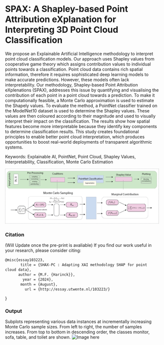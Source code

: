 # SPAX: A Shapley-based Point Attribution eXplanation for Interpreting 3D Point Cloud Classification

We propose an Explainable Artificial Intelligence methodology to interpret point cloud classification models. Our approach uses Shapley values from cooperative game theory which assigns contribution values to individual points towards a classification. Point cloud data contains rich spatial information, therefore it requires sophisticated deep learning models to make accurate predictions. However, these models often lack interpretability. Our methodology, Shapley-based Point Attribution eXplenations (SPAX), addresses this issue by quantifying and visualising the contribution of each point in a point cloud towards a prediction. To make it computationally feasible, a Monte Carlo approximation is used to estimate the Shapely values. To evaluate the method, a PointNet classifier trained on the ModelNet10 dataset is used to determine the Shapley values. These values are then coloured according to their magnitude and used to visually interpret their impact on the classification. The results show how spatial features become more interpretable because they identify key components to determine classification results. This study creates foundational principles to enable better point cloud interpretation, which produces opportunities to boost real-world deployments of transparent algorithmic systems.

Keywords: Explainable AI, PointNet, Point Cloud, Shapley Values, Interpretability, Classification, Monte Carlo Estimation

![Image here](SPAX_Pipeline.png)




### Citation
(Will Update once the pre-print is avaliable) 
If you find our work useful in your research, please consider citing:

	@misc{essay103223,
           title = {SHAX-PC : Adapting XAI methodology SHAP for point cloud data},
          author = {M.F. {Harinck}},
            year = {2024},
           month = {August},
             url = {http://essay.utwente.nl/103223/}
        
}

### Output
Subplots representing various data instances at incrementally increasing Monte Carlo sample sizes. From left to right, the number of samples increases. From top to bottom in descending order, the classes monitor, sofa, table, and toilet are shown.
![Image here](Variable_Monte_Carlo_Sampling_Size.png)
